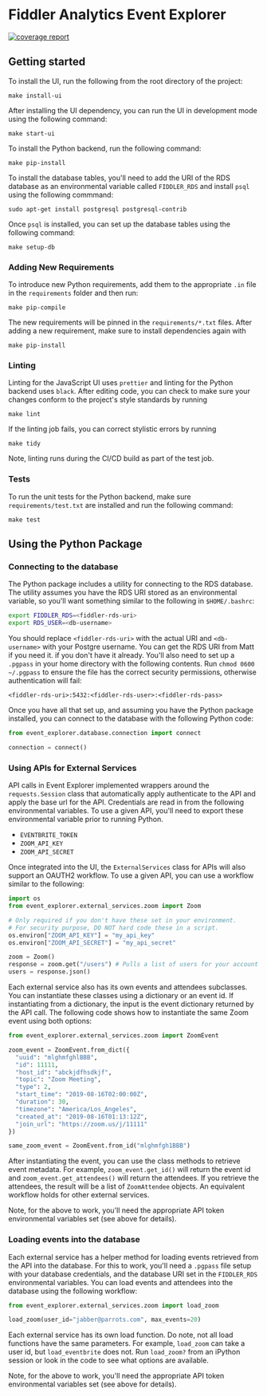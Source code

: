 # Fiddler Analytics Event Explorer
[![coverage report](https://gitlab.com/fiddler-analytics/event-explorer/badges/master/coverage.svg)](https://gitlab.com/fiddler-analytics/event-explorer/commits/master)


## Getting started

To install the UI, run the following from the root directory of the project:

```
make install-ui
```

After installing the UI dependency, you can run the UI in development mode using the
following command:

```
make start-ui
```

To install the Python backend, run the following command:

```
make pip-install
```

To install the database tables, you'll need to add the URI of the RDS database as an
environmental variable called `FIDDLER_RDS` and install `psql` using the following
commmand:

```
sudo apt-get install postgresql postgresql-contrib
```

Once `psql` is installed, you can set up the database tables using the following
command:

```
make setup-db
```

### Adding New Requirements

To introduce new Python requirements, add them to the appropriate `.in` file in the
`requirements` folder and then run:

```
make pip-compile
```

The new requirements will be pinned in the `requirements/*.txt` files. After adding a
new requirement, make sure to install dependencies again with

```
make pip-install
```

### Linting

Linting for the JavaScript UI uses `prettier` and linting for the Python backend uses
`black`. After editing code, you can check to make sure your changes conform to the
project's style standards by running

```
make lint
```

If the linting job fails, you can correct stylistic errors by running

```
make tidy
```

Note, linting runs during the CI/CD build as part of the test job.

### Tests

To run the unit tests for the Python backend, make sure `requirements/test.txt` are
installed and run the following command:

```
make test
```

## Using the Python Package

### Connecting to the database

The Python package includes a utility for connecting to the RDS database. The utility
assumes you have the RDS URI stored as an environmental variable, so you'll want
something similar to the following in `$HOME/.bashrc`:

```bash
export FIDDLER_RDS=<fiddler-rds-uri>
export RDS_USER=<db-username>
```

You should replace `<fiddler-rds-uri>` with the actual URI and `<db-username>` with your Postgre username.
You can get the RDS URI from Matt if you need it.
if you don't have it already. You'll also need to set up a `.pgpass` in your home
directory with the following contents. Run `chmod 0600 ~/.pgpass` to ensure the file has
the correct security permissions, otherwise authentication will fail:

```
<fiddler-rds-uri>:5432:<fiddler-rds-user>:<fiddler-rds-pass>
```

Once you have all that set up, and assuming you have the Python package installed, you
can connect to the database with the following Python code:

```python
from event_explorer.database.connection import connect

connection = connect()
```

### Using APIs for External Services

API calls in Event Explorer implemented wrappers around the `requests.Session` class
that automatically apply authenticate to the API and apply the base url for the API.
Credentials are read in from the following environmental variables. To use a given API,
you'll need to export these environmental variable prior to running Python.

- `EVENTBRITE_TOKEN`
- `ZOOM_API_KEY`
- `ZOOM_API_SECRET`

Once integrated into the UI, the `ExternalServices` class for APIs will also support an
OAUTH2 workflow. To use a given API, you can use a workflow similar to the following:

```python
import os
from event_explorer.external_services.zoom import Zoom

# Only required if you don't have these set in your environment.
# For security purpose, DO NOT hard code these in a script.
os.environ["ZOOM_API_KEY"] = "my_api_key"
os.environ["ZOOM_API_SECRET"] = "my_api_secret"

zoom = Zoom()
response = zoom.get("/users") # Pulls a list of users for your account
users = response.json()
```

Each external service also has its own events and attendees subclasses. You can
instantiate these classes using a dictionary or an event id. If instantiating from a
dictionary, the input is the event dictionary returned by the API call. The following
code shows how to instantiate the same Zoom event using both options:

```python
from event_explorer.external_services.zoom import ZoomEvent

zoom_event = ZoomEvent.from_dict({
  "uuid": "mlghmfghlBBB",
  "id": 11111,
  "host_id": "abckjdfhsdkjf",
  "topic": "Zoom Meeting",
  "type": 2,
  "start_time": "2019-08-16T02:00:00Z",
  "duration": 30,
  "timezone": "America/Los_Angeles",
  "created_at": "2019-08-16T01:13:12Z",
  "join_url": "https://zoom.us/j/11111"
})

same_zoom_event = ZoomEvent.from_id("mlghmfgh1BBB")
```

After instantiating the event, you can use the class methods to retrieve event metadata.
For example, `zoom_event.get_id()` will return the event id and
`zoom_event.get_attendees()` will return the attendees. If you retrieve the attendees,
the result will be a list of `ZoomAttendee` objects. An equivalent workflow holds for
other external services.

Note, for the above to work, you'll need the appropriate API token environmental
variables set (see above for details).

### Loading events into the database

Each external service has a helper method for loading events retrieved from the API into
the database. For this to work, you'll need a `.pgpass` file setup with your database
credentials, and the database URI set in the `FIDDLER_RDS` environmental variables. You
can load events and attendees into the database using the following workflow:

```python
from event_explorer.external_services.zoom import load_zoom

load_zoom(user_id="jabber@parrots.com", max_events=20)
```

Each external service has its own load function. Do note, not all load functions have
the same parameters. For example, `load_zoom` can take a user id, but `load_eventbrite`
does not. Run `load_zoom?` from an iPython session or look in the code to see what
options are available.

Note, for the above to work, you'll need the appropriate API token environmental
variables set (see above for details).
